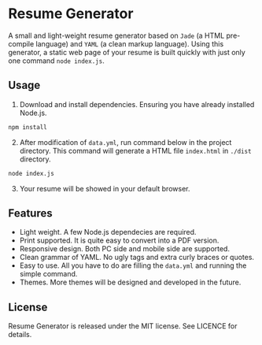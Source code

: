 # Resume Generator
A small and light-weight resume generator based on `Jade` (a HTML pre-compile language) and `YAML` (a clean markup language). Using this generator, a static web page of your resume is built quickly with just only one command `node index.js`.

## Usage
1. Download and install dependencies. Ensuring you have already installed Node.js.
  
```bash
npm install
```
2. After modification of `data.yml`, run command below in the project directory. This command will generate a HTML file `index.html` in `./dist` directory.
  
```bash
node index.js
```
3. Your resume will be showed in your default browser.

## Features

- Light weight. A few Node.js dependecies are required.
- Print supported. It is quite easy to convert into a PDF version.
- Responsive design. Both PC side and mobile side are supported.
- Clean grammar of YAML. No ugly tags and extra curly braces or quotes.
- Easy to use. All you have to do are filling the `data.yml` and running the simple command.
- Themes. More themes will be designed and developed in the future.

## License
Resume Generator is released under the MIT license. See LICENCE for details.
